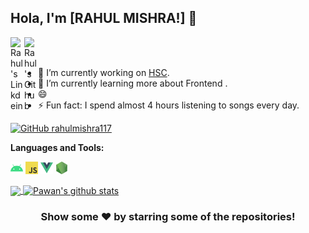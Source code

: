 ## Hola, I'm [RAHUL MISHRA!] 👋



<a href="https://www.linkedin.com/in/rahul-mishra-b2970813b/">
  <img align="left" alt="Rahul's Linkdein" width="22px" src="https://cdn.jsdelivr.net/npm/simple-icons@v3/icons/linkedin.svg" />
</a>
<a href="https://github.com/rahulmishra117">
  <img align="left" alt="Rahul 's Github" width="22px" src="https://cdn.jsdelivr.net/npm/simple-icons@v3/icons/github.svg" />
</a>


<br/>
<br/>


- 🔭 I’m currently working on [HSC](https://hsc.com/).
- 🌱 I’m currently learning more about Frontend .
- 😄
- ⚡ Fun fact: I spend almost 4 hours listening to songs every day.


[![GitHub rahulmishra117](https://img.shields.io/github/followers/rahulmishra117?label=follow&style=social)](https://github.com/rahulmishra117)


**Languages and Tools:**  


<code><img height="20" src="https://raw.githubusercontent.com/github/explore/80688e429a7d4ef2fca1e82350fe8e3517d3494d/topics/android/android.png"></code>
<code><img height="20" src="https://raw.githubusercontent.com/github/explore/80688e429a7d4ef2fca1e82350fe8e3517d3494d/topics/javascript/javascript.png"></code>
<code><img height="20" src="https://raw.githubusercontent.com/github/explore/80688e429a7d4ef2fca1e82350fe8e3517d3494d/topics/vue/vue.png"></code>
<code><img height="20" src="https://raw.githubusercontent.com/github/explore/80688e429a7d4ef2fca1e82350fe8e3517d3494d/topics/nodejs/nodejs.png"></code>    

<a href="https://github.com/rahulmishra117">
  <img align="center" src="https://github-readme-stats.vercel.app/api/top-langs/?username=rahulmishra117&theme=light&hide_langs_below=1" />
</a>
<a href="https://github.com/rahulmishra117">
 <img align="center" src="https://github-readme-stats.vercel.app/api?username=rahulmishra117&show_icons=true&theme=light&line_height=27" alt="Pawan's github stats"/>
</a>


<div align="center">

### Show some ❤️ by starring some of the repositories!

</div>
